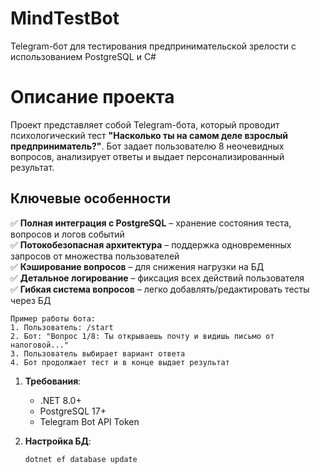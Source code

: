 # MindTestBot

Telegram-бот для тестирования предпринимательской зрелости с использованием PostgreSQL и C#

# Описание проекта

Проект представляет собой Telegram-бота, который проводит психологический тест **"Насколько ты на самом деле взрослый предприниматель?"**. Бот задает пользователю 8 неочевидных вопросов, анализирует ответы и выдает персонализированный результат.

## Ключевые особенности

✅ **Полная интеграция с PostgreSQL** – хранение состояния теста, вопросов и логов событий  
✅ **Потокобезопасная архитектура** – поддержка одновременных запросов от множества пользователей  
✅ **Кэширование вопросов** – для снижения нагрузки на БД  
✅ **Детальное логирование** – фиксация всех действий пользователя  
✅ **Гибкая система вопросов** – легко добавлять/редактировать тесты через БД  

```plaintext
Пример работы бота:
1. Пользователь: /start
2. Бот: "Вопрос 1/8: Ты открываешь почту и видишь письмо от налоговой..."
3. Пользователь выбирает вариант ответа
4. Бот продолжает тест и в конце выдает результат
```

1. **Требования**:
   - .NET 8.0+
   - PostgreSQL 17+
   - Telegram Bot API Token

2. **Настройка БД**:
   ```bash
   dotnet ef database update
